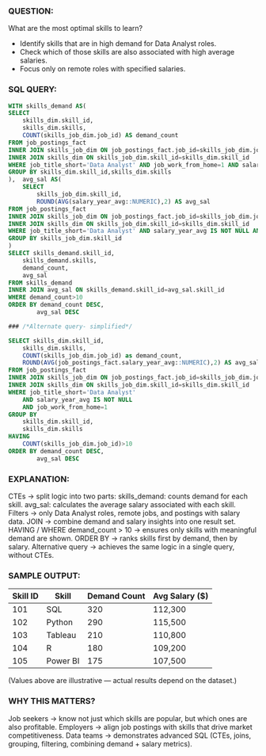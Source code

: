 ### QUESTION:
What are the most optimal skills to learn?
- Identify skills that are in high demand for Data Analyst roles.
- Check which of those skills are also associated with high average salaries.
- Focus only on remote roles with specified salaries.

### SQL QUERY:
```sql
WITH skills_demand AS(
SELECT
    skills_dim.skill_id,
    skills_dim.skills,
    COUNT(skills_job_dim.job_id) AS demand_count
FROM job_postings_fact
INNER JOIN skills_job_dim ON job_postings_fact.job_id=skills_job_dim.job_id
INNER JOIN skills_dim ON skills_job_dim.skill_id=skills_dim.skill_id
WHERE job_title_short='Data Analyst' AND job_work_from_home=1 AND salary_year_avg IS NOT NULL
GROUP BY skills_dim.skill_id,skills_dim.skills
),  avg_sal AS(
    SELECT 
        skills_job_dim.skill_id,
        ROUND(AVG(salary_year_avg::NUMERIC),2) AS avg_sal
FROM job_postings_fact
INNER JOIN skills_job_dim ON job_postings_fact.job_id=skills_job_dim.job_id
INNER JOIN skills_dim ON skills_job_dim.skill_id=skills_dim.skill_id
WHERE job_title_short='Data Analyst' AND salary_year_avg IS NOT NULL AND job_work_from_home=1
GROUP BY skills_job_dim.skill_id
)
SELECT skills_demand.skill_id,
    skills_demand.skills,
    demand_count,
    avg_sal
FROM skills_demand
INNER JOIN avg_sal ON skills_demand.skill_id=avg_sal.skill_id
WHERE demand_count>10
ORDER BY demand_count DESC,
        avg_sal DESC

### /*Alternate query- simplified*/

SELECT skills_dim.skill_id,
    skills_dim.skills,
    COUNT(skills_job_dim.job_id) as demand_count,
    ROUND(AVG(job_postings_fact.salary_year_avg::NUMERIC),2) AS avg_sal
FROM job_postings_fact
INNER JOIN skills_job_dim ON job_postings_fact.job_id=skills_job_dim.job_id
INNER JOIN skills_dim ON skills_job_dim.skill_id=skills_dim.skill_id
WHERE job_title_short='Data Analyst' 
    AND salary_year_avg IS NOT NULL 
    AND job_work_from_home=1
GROUP BY
    skills_dim.skill_id,
    skills_dim.skills
HAVING
    COUNT(skills_job_dim.job_id)>10
ORDER BY demand_count DESC,
        avg_sal DESC
```

### EXPLANATION:
CTEs → split logic into two parts:
skills_demand: counts demand for each skill.
avg_sal: calculates the average salary associated with each skill.
Filters → only Data Analyst roles, remote jobs, and postings with salary data.
JOIN → combine demand and salary insights into one result set.
HAVING / WHERE demand_count > 10 → ensures only skills with meaningful demand are shown.
ORDER BY → ranks skills first by demand, then by salary.
Alternative query → achieves the same logic in a single query, without CTEs.


### SAMPLE OUTPUT:
| Skill ID | Skill    | Demand Count | Avg Salary ($) |
|----------|----------|--------------|----------------|
| 101      | SQL      | 320          | 112,300        |
| 102      | Python   | 290          | 115,500        |
| 103      | Tableau  | 210          | 110,800        |
| 104      | R        | 180          | 109,200        |
| 105      | Power BI | 175          | 107,500        |

(Values above are illustrative — actual results depend on the dataset.)


### WHY THIS MATTERS?
Job seekers → know not just which skills are popular, but which ones are also profitable.
Employers → align job postings with skills that drive market competitiveness.
Data teams → demonstrates advanced SQL (CTEs, joins, grouping, filtering, combining demand + salary metrics).

